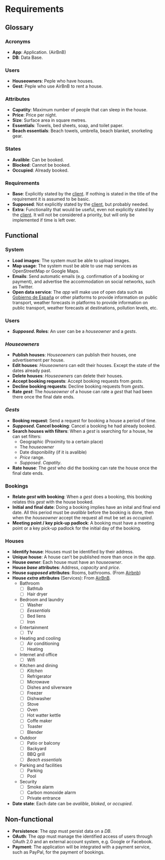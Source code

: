# Requirements

## Glossary

### Acronyms

- **App**: Application. (AirBnB) 
- **DB**: Data Base.

### Users 
- **Houseowners**: Peple who have houses.
- **Gest**: Peple who use AirBnB to rent a house. 

### Attributes

- **Capatity**: Maximum number of people that can sleep in the house.
- **Price**: Price per night. 
- **Size**: Surface area in square metres.
- **Essentials**: Towels, bed sheets, soap, and toilet paper.
- **Beach essentials**: Beach towels, umbrella, beach blanket, snorkeling gear.

### States 

- **Avalible**: Can be booked.
- **Blocked**: Cannot be booked.
- **Occupied**: Already booked.

### Requirements 

- **Base**: Explicitly stated by the [client](https://informatica.cv.uma.es/pluginfile.php/515058/mod_resource/content/6/0.%20Caso%20de%20estudio.pdf). If nothing is stated in the title of the requirement it is assumed to be basic.
- **Supposed**: Not explicitly stated by the [client](https://informatica.cv.uma.es/pluginfile.php/515058/mod_resource/content/6/0.%20Caso%20de%20estudio.pdf), but probably needed. 
- **Extra**: Functionality that would be useful, even not explicitly stated by the [client](https://informatica.cv.uma.es/pluginfile.php/515058/mod_resource/content/6/0.%20Caso%20de%20estudio.pdf). It will not be considered a priority, but will only be implemented if time is left over.

## Functional

### System

- **Load images**: The system must be able to upload images.
- **Map usage**: The system must be able to use map services as OpenStreetMap or Google Maps.
- **Emails**: Send automatic emails (e.g. confirmation of a booking or payment), and advertise the accommodation on social networks, such as Twitter.
- **Open data service**: The _app_ will make use of open data such as [Gobierno de España](https://datos.gob.es) or other platforms to provide information on public transport, weather forecasts in
platforms to provide information on public transport, weather forecasts at destinations, pollution levels, etc.

### Users 

- **_Supposed_. Roles**: An user can be a _houseowner_ and a _gests_.

### _Houseowners_

- **Publish houses**: _Houseowners_ can publish their houses, one advertisement per house. 
- **Edit houses**: _Houseowners_ can edit their houses. Except the state of the dates already past.
- **Delete houses**: _Houseowners_ can delete their houses. 
- **Accept booking requests**: Accept booking requests from _gests_.  
- **Decline booking requests**: Decline booking requests from _gests_.
- **Rate _gest_**: The _houseowner_ of a house can rate a _gest_ that had been there once the final date ends. 

### _Gests_ 

- **Booking request**: Send a request for booking a house a period of time.
- **_Supposed_. Cancel booking**: Cancel a booking he had already booked.
- **Search houses with filters**: When a _gest_ is searching for a house, he can set filters:
    - Geographic (Proximity to a certain place)
    - The _houseowner_
    - Date disponibility (if it is avalible)
    - _Price_ range.
    - _Supposed_. _Capatity_.
- **Rate house**: The _gest_ who did the booking can rate the house once the final date ends. 

### Bookings

- **Relate _gest_ with booking**: When a _gest_ does a booking, this booking relates this _gest_ with the house booked.
- **Initial and final date**: Doing a booking implies have an inital and final end date. All this period must be _avalible_ before the booking is done, then when the _houseowner_ accept the request all mut be set as _occupied_.  
- **Meeting point / key pick-up padlock**: A booking must have a meeting point or a key pick-up padlock for the initial day of the booking.  

### Houses

- **Identify house**: Houses must be identified by their address.
- **Unique house**: A house can't be published more than once in the _app_.
- **House owner**: Each house must have an _houseowner_.
- **House _base_ attributes**: Address, _capacity_ and _price_.
- **House _supposed_ attributes**: Rooms, bathrooms. (From [Airbnb](https://www.airbnb.com/))
- **House _extra_ attributes** (Services): From [AirBnB](https://www.airbnb.com/rooms/584469386220279136/amenities?adults=1&category_tag=Tag%3A8225&children=0&infants=0&search_mode=flex_destinations_search&check_in=2023-01-03&check_out=2023-01-09&federated_search_id=32d82aa5-d216-445e-87bf-7719bbb4db5c&source_impression_id=p3_1664352813_nq%2Bsh4T5DMqlBdQk). 
    - Bathroom 
      - [ ] Bathtub 
      - [ ] Hair dryer
    - Bedroom and laundry
      - [ ] Washer
      - [ ] _Eessentials_
      - [ ] Bed liens
      - [ ] Iron 
    - Entertainment 
      - [ ] TV
    - Heating and cooling
      - [ ] Air conditioning
      - [ ] Heating 
    - Internet and office 
      - [ ] Wifi 
    - Kitchen and dining
      - [ ] _Kitchen_ 
      - [ ] Refrigerator
      - [ ] Microwave
      - [ ] Dishes and silverware
      - [ ] Freezer
      - [ ] Dishwasher
      - [ ] Stove
      - [ ] Oven
      - [ ] Hot watter kettle
      - [ ] Coffe maker
      - [ ] Toaster
      - [ ] Blender
    - Outdoor
      - [ ] Patio or balcony
      - [ ] Backyard
      - [ ] BBQ grill
      - [ ] _Beach essentials_
    - Parking and facilities
      - [ ] Parking 
      - [ ] Pool
    - Security
      - [ ] Smoke alarm
      - [ ] Carbon monoxide alarm
      - [ ] Private entrance
- **Date state**: Each date can be _avalible_, _bloked_, or _occupied_. 

## Non-functional 

- **Persistence**: The _app_ must persist data on a _DB_.
- **OAuth**: The _app_ must manage the identified access of users through OAuth 2.0 and an external account system, e.g. Google or Facebook.
- **Payment**: The application will be integrated with a payment service, such as PayPal, for the payment of bookings.
